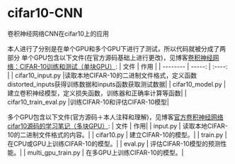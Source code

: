 # cifar10-CNN
卷积神经网络CNN在cifar10上的应用

本人进行了分别是在单个GPU和多个GPU下进行了测试，所以代码就被分成了两部分
单个GPU包含以下文件(在官方源码基础上进行更改)，见博客[卷积神经网络：CIFAR-10训练和测试（单块GPU）](https://blog.csdn.net/weixin_42111770/article/details/81940601):
|  文件  | 作用 |
| --------   | -----:   | :----: |
|  cifar10_input.py  |读取本地CIFAR-10的二进制文件格式，定义函数distorted_inputs获得训练数据和inputs函数获取测试数据|
|  cifar10_model.py  |建立卷积神经模型，定义损失函数，训练器和正确率计算等函数|
|   cifar10_train_eval.py |训练CIFAR-10和评估CIFAR-10模型|

多个GPU包含以下文件(官方源码＋本人注释和理解)，见博客[官方卷积神经网络cifar10源码的学习笔记（多块GPU）](https://blog.csdn.net/weixin_42111770/article/details/82685668):
|  文件  | 作用|
|  input.py  | 读取本地CIFAR-10的二进制文件格式的内容。|
|   cifar10.py | 建立CIFAR-10的模型。|
| train.py | 在CPU或GPU上训练CIFAR-10的模型。|
|  eval.py | 评估CIFAR-10模型的预测性能。|
| multi_gpu_train.py | 在多GPU上训练CIFAR-10的模型。|
